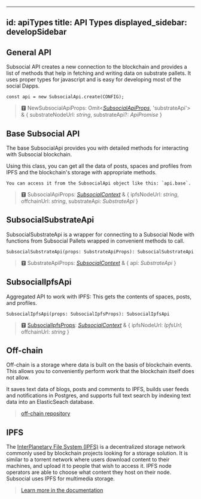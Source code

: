 
---
id: apiTypes
title: API Types
displayed_sidebar: developSidebar
---

## General API

Subsocial API creates a new connection to the blockchain and provides a list of methods that help in fetching and writing data on substrate pallets. It uses proper types for javascript and is easy for developing most of the social Dapps.

```
const api = new SubsocialApi.create(CONFIG);
```

>🆃 NewSubsocialApiProps: Omit<[*SubsocialApiProps*](https://docs.subsocial.network/js-docs/js-sdk/modules/api.html#subsocialapiprops), 'substrateApi'> & { substrateNodeUrl: *string*, substrateApi?: *ApiPromise* }


## Base Subsocial API

The base SubsocialApi provides you with detailed methods for interacting with Subsocial blockchain. 

Using this class, you can get all the data of posts, spaces and profiles from IPFS and the blockchain's storage with appropriate methods.

```
You can access it from the SubsocialApi object like this: `api.base`.
```

> 🆃 SubsocialApiProps: [*SubsocialContext*](https://docs.subsocial.network/js-docs/js-sdk/modules.html#subsocialcontext) & { ipfsNodeUrl: *string*, offchainUrl: *string*, substrateApi: *SubstrateApi* }

## SubsocialSubstrateApi

SubsocialSubstrateApi is a wrapper for connecting to a Subsocial Node with functions from Subsocial Pallets wrapped in convenient methods to call.

```
SubsocialSubstrateApi(props: SubstrateApiProps): SubsocialSubstrateApi
```

> 🆃 SubstrateApiProps:  [*SubsocialContext*](https://docs.subsocial.network/js-docs/js-sdk/modules.html#subsocialcontext) & { api: *SubstrateApi*  }

## SubsocialIpfsApi

Aggregated API to work with IPFS: This gets the contents of spaces, posts, and profiles.

```
SubsocialIpfsApi(props: SubsocialIpfsProps): SubsocialIpfsApi
```

> 🆃 [SubsocialIpfsProps](https://docs.subsocial.network/js-docs/js-sdk/modules/api.html#subsocialipfsprops): [*SubsocialContext*](https://docs.subsocial.network/js-docs/js-sdk/modules.html#subsocialcontext) & { ipfsNodeUrl: *IpfsUrl*; offchainUrl: *string* }

## Off-chain

Off-chain is a storage where data is built on the basis of blockchain events. This allows you to conveniently perform work that the blockchain itself does not allow.

It saves text data of blogs, posts and comments to IPFS, builds user feeds and notifications in Postgres, 
and supports full text search by indexing text data into an ElasticSeach database.

> [off-chain repository](https://github.com/dappforce/subsocial-offchain/)

## IPFS

The [InterPlanetary File System (IPFS)](https://docs.ipfs.io/concepts/) is a decentralized storage network commonly used by blockchain projects looking for a storage solution. It is similar to a torrent network where users download content to their machines, and upload it to people that wish to access it. IPFS node operators are able to choose what content they host on their node. Subsocial uses IPFS for multimedia storage.

>[Learn more in the documentation](https://docs.ipfs.io/concepts/)
